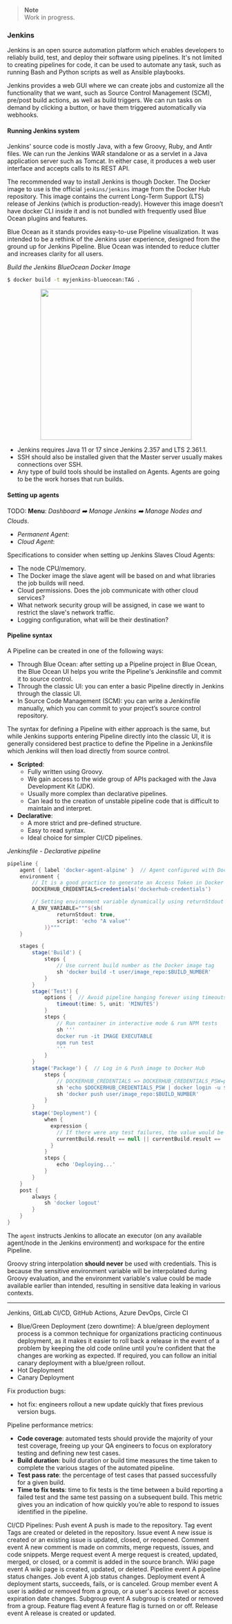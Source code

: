 > **Note**  
> Work in progress.

### Jenkins
Jenkins is an open source automation platform which enables developers to reliably build, test, and deploy their software using pipelines. It's not limited to creating pipelines for code, it can be used to automate any task, such as running Bash and Python scripts as well as Ansible playbooks.

Jenkins provides a web GUI where we can create jobs and customize all the functionality that we want, such as Source Control Management (SCM), pre/post build actions, as well as build triggers. We can run tasks on demand by clicking a button, or have them triggered automatically via webhooks.

#### Running Jenkins system
Jenkins' source code is mostly Java, with a few Groovy, Ruby, and Antlr files. We  can run the Jenkins WAR standalone or as a servlet in a Java application server such as Tomcat. In either case, it produces a web user interface and accepts calls to its REST API. 

The recommended way to install Jenkins is though Docker. The Docker image to use is the official `jenkins/jenkins` image from the Docker Hub repository. This image contains the current Long-Term Support (LTS) release of Jenkins (which is production-ready). However this image doesn’t have docker CLI inside it and is not bundled with frequently used Blue Ocean plugins and features. 

Blue Ocean as it stands provides easy-to-use Pipeline visualization. It was intended to be a rethink of the Jenkins user experience, designed from the ground up for Jenkins Pipeline. Blue Ocean was intended to reduce clutter and increases clarity for all users.

_Build the Jenkins BlueOcean Docker Image_
```sh
$ docker build -t myjenkins-blueocean:TAG .
```

<p align="center">
  <img src="https://user-images.githubusercontent.com/47757441/222973544-9780c963-3e02-4c08-94d2-4b33ceafd99f.png" width="350">
</p>

- Jenkins requires Java 11 or 17 since Jenkins 2.357 and LTS 2.361.1.
- SSH should also be installed given that the Master server usually makes connections over SSH.
- Any type of build tools should be installed on Agents. Agents are going to be the work horses that run builds.

#### Setting up agents
TODO:
**Menu**: _Dashboard :arrow_right: Manage Jenkins :arrow_right: Manage Nodes and Clouds_.
- _Permanent Agent_:
- _Cloud Agent_:

Specifications to consider when setting up Jenkins Slaves Cloud Agents:
- The node CPU/memory.
- The Docker image the slave agent will be based on and what libraries the job builds will need.
- Cloud permissions. Does the job communicate with other cloud services?
- What network security group will be assigned, in case we want to restrict the slave's network traffic.
- Logging configuration, what will be their destination?


#### Pipeline syntax
A Pipeline can be created in one of the following ways:
- Through Blue Ocean: after setting up a Pipeline project in Blue Ocean, the Blue Ocean UI helps you write the Pipeline's Jenkinsfile and commit it to source control.
- Through the classic UI: you can enter a basic Pipeline directly in Jenkins through the classic UI.
- In Source Code Management (SCM): you can write a Jenkinsfile manually, which you can commit to your project’s source control repository.

The syntax for defining a Pipeline with either approach is the same, but while Jenkins supports entering Pipeline directly into the classic UI, it is generally considered best practice to define the Pipeline in a Jenkinsfile which Jenkins will then load directly from source control.

- **Scripted**:
    - Fully written using Groovy.
    - We gain access to the wide group of APIs packaged with the Java Development Kit (JDK).
    - Usually more complex than declarative pipelines.
    - Can lead to the creation of unstable pipeline code that is difficult to maintain and interpret.
- **Declarative**:
    - A more strict and pre-defined structure.
    - Easy to read syntax.
    - Ideal choice for simpler CI/CD pipelines.

_Jenkinsfile - Declarative pipeline_
```groovy
pipeline {
    agent { label 'docker-agent-alpine' }  // Agent configured with Docker installed
    environment {
        // It is a good practice to generate an Access Token in Docker Hub and use it as the password 
        DOCKERHUB_CREDENTIALS=credentials('dockerhub-credentials')

        // Setting environment variable dynamically using returnStdout
        A_ENV_VARIABLE="""${sh(
                returnStdout: true,
                script: 'echo "A value"'
            )}""" 
    }

    stages {
        stage('Build') {
            steps {
                // Use current build number as the Docker image tag
                sh 'docker build -t user/image_repo:$BUILD_NUMBER'
            }
        }
        stage('Test') {
            options {  // Avoid pipeline hanging forever using timeouts
                timeout(time: 5, unit: 'MINUTES')
            }
            steps {
                // Run container in interactive mode & run NPM tests
                sh '''
                docker run -it IMAGE EXECUTABLE
                npm run test
                '''
            }
        }
        stage('Package') {  // Log in & Push image to Docker Hub
            steps {
                // DOCKERHUB_CREDENTIALS => DOCKERHUB_CREDENTIALS_PSW=password; DOCKERHUB_CREDENTIALS_USR=user
                sh 'echo $DOCKERHUB_CREDENTIALS_PSW | docker login -u $DOCKERHUB_CREDENTIALS_USR --password-stdin'
                sh 'docker push user/image_repo:$BUILD_NUMBER'
            }
        }
        stage('Deployment') {
            when {
              expression {
                // If there were any test failures, the value would be UNSTABLE
                currentBuild.result == null || currentBuild.result == 'SUCCESS'
              }
            }
            steps {
                echo 'Deploying...'
            }
        }
    }
    post {
		always {
			sh 'docker logout'
		}
	}
}
```
The `agent` instructs Jenkins to allocate an executor (on any available agent/node in the Jenkins environment) and workspace for the entire Pipeline.

Groovy string interpolation **should never** be used with credentials. This is because the sensitive environment variable will be interpolated during Groovy evaluation, and the environment variable's value could be made available earlier than intended, resulting in sensitive data leaking in various contexts.

---

Jenkins, GitLab CI/CD, GitHub Actions, Azure DevOps, Circle CI

- Blue/Green Deployment (zero downtime): A blue/green deployment process is a common technique for organizations practicing continuous deployment, as it makes it easier to roll back a release in the event of a problem by keeping the old code online until you’re confident that the changes are working as expected. If required, you can follow an initial canary deployment with a blue/green rollout.
- Hot Deployment
- Canary Deployment

Fix production bugs:
- hot fix: engineers rollout a new update quickly that fixes previous version bugs.

Pipeline performance metrics:
- **Code coverage**: automated tests should provide the majority of your test coverage, freeing up your QA engineers to focus on exploratory testing and defining new test cases.
- **Build duration**: build duration or build time measures the time taken to complete the various stages of the automated pipeline.
- **Test pass rate**: the percentage of test cases that passed successfully for a given build.
- **Time to fix tests**: time to fix tests is the time between a build reporting a failed test and the same test passing on a subsequent build. This metric gives you an indication of how quickly you’re able to respond to issues identified in the pipeline.

CI/CD Pipelines:
Push event	A push is made to the repository.
Tag event	Tags are created or deleted in the repository.
Issue event	A new issue is created or an existing issue is updated, closed, or reopened.
Comment event	A new comment is made on commits, merge requests, issues, and code snippets.
Merge request event	A merge request is created, updated, merged, or closed, or a commit is added in the source branch.
Wiki page event	A wiki page is created, updated, or deleted.
Pipeline event	A pipeline status changes.
Job event	A job status changes.
Deployment event	A deployment starts, succeeds, fails, or is canceled.
Group member event	A user is added or removed from a group, or a user's access level or access expiration date changes.
Subgroup event	A subgroup is created or removed from a group.
Feature flag event	A feature flag is turned on or off.
Release event	A release is created or updated.
